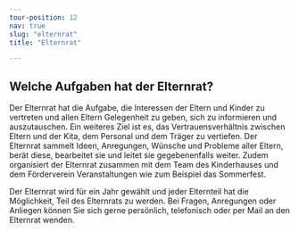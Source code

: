```yaml
---
tour-position: 12
nav: true
slug: "elternrat"
title: "Elternrat"

---
```


## Welche Aufgaben hat der Elternrat?

Der Elternrat hat die Aufgabe, die Interessen der Eltern und Kinder zu vertreten und allen Eltern
Gelegenheit zu geben, sich zu informieren und auszutauschen. Ein weiteres Ziel ist es, das Vertrauensverhältnis zwischen
Eltern und der Kita, dem Personal und dem Träger zu vertiefen. Der Elternrat sammelt Ideen, Anregungen, Wünsche und
Probleme aller Eltern, berät diese, bearbeitet sie und leitet sie gegebenenfalls weiter. Zudem organisiert der Elternrat
zusammen mit dem Team des Kinderhauses und dem Förderverein Veranstaltungen wie zum Beispiel das Sommerfest.

Der Elternrat wird für ein Jahr gewählt und jeder Elternteil hat die Möglichkeit, Teil des Elternrats
zu werden. Bei Fragen, Anregungen oder Anliegen können Sie sich gerne persönlich, telefonisch
oder per Mail an den Elternrat wenden.